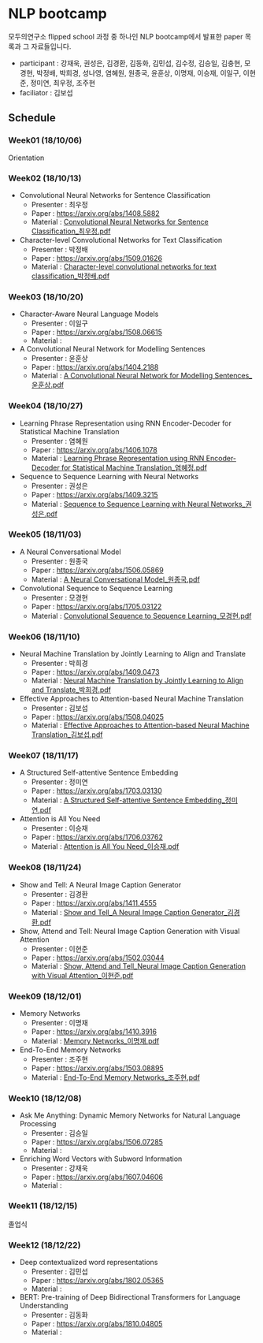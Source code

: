 # NLP bootcamp
모두의연구소 flipped school 과정 중 하나인 NLP bootcamp에서 발표한 paper 목록과 그 자료들입니다.

+ participant : 강재욱, 권성은, 김경환, 김동화, 김민섭, 김수정, 김승일,  김충현, 모경현, 박정배, 박희경, 성나영, 염혜원, 원종국, 윤훈상, 이명재, 이승재, 이일구, 이현준, 정미연, 최우정, 조주현
+ faciliator : 김보섭

## Schedule
### Week01 (18/10/06)
Orientation
### Week02 (18/10/13)
+ Convolutional Neural Networks for Sentence Classification
  - Presenter : 최우정 
  - Paper : https://arxiv.org/abs/1408.5882
  - Material : [Convolutional Neural Networks for Sentence Classification_최우정.pdf](https://github.com/modulabs/NLP-bootcamp/blob/master/week02/Convolutional%20Neural%20Networks%20for%20Sentence%20Classification_%EC%B5%9C%EC%9A%B0%EC%A0%95.pdf)
+ Character-level Convolutional Networks for Text Classification
  - Presenter : 박정배
  - Paper : https://arxiv.org/abs/1509.01626
  - Material :  [Character-level convolutional networks for text classification_박정배.pdf](https://github.com/modulabs/NLP-bootcamp/blob/master/week02/Character-level%20convolutional%20networks%20for%20text%20classification_%EB%B0%95%EC%A0%95%EB%B0%B0.pdf)
### Week03 (18/10/20)
+ Character-Aware Neural Language Models
  - Presenter : 이일구
  - Paper : https://arxiv.org/abs/1508.06615
  - Material : 
+ A Convolutional Neural Network for Modelling Sentences
  - Presenter : 윤훈상
  - Paper : https://arxiv.org/abs/1404.2188
  - Material : [A Convolutional Neural Network for Modelling Sentences_윤훈상.pdf](https://github.com/modulabs/NLP-bootcamp/blob/master/week03/A%20Convolutional%20Neural%20Network%20for%20Modelling%20Sentences_%EC%9C%A4%ED%9B%88%EC%83%81.pdf)
### Week04 (18/10/27)
+ Learning Phrase Representation using RNN Encoder-Decoder for Statistical Machine Translation
	- Presenter : 염혜원
	- Paper : https://arxiv.org/abs/1406.1078
	- Material : [Learning Phrase Representation using RNN Encoder-Decoder for Statistical Machine Translation_염혜정.pdf](https://github.com/modulabs/NLP-bootcamp/blob/master/week04/Learning%20Phrase%20Representation%20using%20RNN%20Encoder-Decoder%20for%20Statistical%20Machine%20Translation_%EC%97%BC%ED%98%9C%EC%A0%95.pdf) 
+ Sequence to Sequence Learning with Neural Networks
	- Presenter : 권성은
	- Paper : https://arxiv.org/abs/1409.3215
	- Material :  [Sequence to Sequence Learning with Neural Networks_권성은.pdf](https://github.com/modulabs/NLP-bootcamp/blob/master/week04/Sequence%20to%20Sequence%20Learning%20with%20Neural%20Networks_%EA%B6%8C%EC%84%B1%EC%9D%80.pdf)
### Week05 (18/11/03)
+ A Neural Conversational Model
	- Presenter : 원종국
	- Paper : https://arxiv.org/abs/1506.05869
	- Material : [A Neural Conversational Model_원종국.pdf](https://github.com/modulabs/NLP-bootcamp/blob/master/week05/A%20Neural%20Conversational%20Model_%EC%9B%90%EC%A2%85%EA%B5%AD.pdf)
+ Convolutional Sequence to Sequence Learning
	- Presenter : 모경현
	- Paper : https://arxiv.org/abs/1705.03122
	- Material : [Convolutional Sequence to Sequence Learning_모경현.pdf](https://github.com/modulabs/NLP-bootcamp/blob/master/week05/Convolutional%20Sequence%20to%20Sequence%20Learning_%EB%AA%A8%EA%B2%BD%ED%98%84.pdf) 
### Week06 (18/11/10)
+ Neural Machine Translation by Jointly Learning to Align and Translate
	- Presenter : 박희경
	- Paper : https://arxiv.org/abs/1409.0473
	- Material : [Neural Machine Translation by Jointly Learning to Align and Translate_박희경.pdf](https://github.com/modulabs/NLP-bootcamp/blob/master/week06/Neural%20Machine%20Translation%20by%20Jointly%20Learning%20to%20Align%20and%20Translate_%EB%B0%95%ED%9D%AC%EA%B2%BD.pdf)
+ Effective Approaches to Attention-based Neural Machine Translation
	- Presenter : 김보섭
	- Paper : https://arxiv.org/abs/1508.04025
	- Material : [Effective Approaches to Attention-based Neural Machine Translation_김보섭.pdf](https://github.com/modulabs/NLP-bootcamp/blob/master/week06/Effective%20Approaches%20to%20Attention-based%20Neural%20Machine%20Translation_%EA%B9%80%EB%B3%B4%EC%84%AD.pdf)
### Week07 (18/11/17)
+ A Structured Self-attentive Sentence Embedding
  - Presenter : 정미연
  - Paper : https://arxiv.org/abs/1703.03130
  - Material : [A Structured Self-attentive Sentence Embedding_정미연.pdf](https://github.com/modulabs/NLP-bootcamp/blob/master/week07/A%20Structured%20Self-attentive%20Sentence%20Embedding_%EC%A0%95%EB%AF%B8%EC%97%B0.pdf)
+ Attention is All You Need
  - Presenter : 이승재
  - Paper : https://arxiv.org/abs/1706.03762
  - Material : [Attention is All You Need_이승재.pdf](https://github.com/modulabs/NLP-bootcamp/blob/master/week07/Attention%20is%20All%20You%20Need_%EC%9D%B4%EC%8A%B9%EC%9E%AC.pdf) 
### Week08 (18/11/24)
+ Show and Tell: A Neural Image Caption Generator
	- Presenter : 김경환
	- Paper : https://arxiv.org/abs/1411.4555
	- Material : [Show and Tell_A Neural Image Caption Generator_김경환.pdf](https://github.com/modulabs/NLP-bootcamp/blob/master/week08/Show%20and%20Tell_A%20Neural%20Image%20Caption%20Generator_%EA%B9%80%EA%B2%BD%ED%99%98.pdf)
+ Show, Attend and Tell: Neural Image Caption Generation with Visual Attention
	- Presenter : 이현준
	- Paper : https://arxiv.org/abs/1502.03044
	- Material : [Show, Attend and Tell_Neural Image Caption Generation with Visual Attention_이현준.pdf](https://github.com/modulabs/NLP-bootcamp/blob/master/week08/Show%2C%20Attend%20and%20Tell_Neural%20Image%20Caption%20Generation%20with%20Visual%20Attention_%EC%9D%B4%ED%98%84%EC%A4%80.pdf)
### Week09 (18/12/01)
+ Memory Networks
	- Presenter : 이명재
	- Paper : https://arxiv.org/abs/1410.3916
	- Material : [Memory Networks_이명재.pdf](https://github.com/modulabs/NLP-bootcamp/blob/master/week09/Memory%20Networks_%EC%9D%B4%EB%AA%85%EC%9E%AC.pdf)
+ End-To-End Memory Networks
	- Presenter : 조주현
	- Paper : https://arxiv.org/abs/1503.08895
	- Material : [End-To-End Memory Networks_조주현.pdf](https://github.com/modulabs/NLP-bootcamp/blob/master/week09/End-To-End%20Memory%20Networks_%EC%A1%B0%EC%A3%BC%ED%98%84.pdf)
### Week10 (18/12/08)
+ Ask Me Anything: Dynamic Memory Networks for Natural Language Processing
	- Presenter : 김승일
	- Paper : https://arxiv.org/abs/1506.07285
	- Material : 
+ Enriching Word Vectors with Subword Information
	- Presenter : 강재욱
	- Paper : https://arxiv.org/abs/1607.04606
	- Material : 
### Week11 (18/12/15)
졸업식
### Week12 (18/12/22)
+ Deep contextualized word representations
	- Presenter : 김민섭
	- Paper : https://arxiv.org/abs/1802.05365
	- Material : 
+ BERT: Pre-training of Deep Bidirectional Transformers for Language Understanding
	- Presenter : 김동화
	- Paper : https://arxiv.org/abs/1810.04805
	- Material :  
